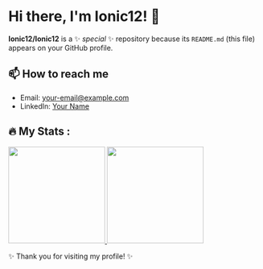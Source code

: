 <h1 align="left">Hi there, I'm Ionic12! 👋</h1>


**Ionic12/Ionic12** is a ✨ _special_ ✨ repository because its `README.md` (this file) appears on your GitHub profile.

<h2>📫 How to reach me</h2>

- Email: [your-email@example.com](mailto:bagusiqshan81@gmail.com)
- LinkedIn: [Your Name](https://www.linkedin.com/in/iqshanbagus/)

## :fire: My Stats :

<p align="left">
  <a href="https://github.com/dimasmds">
    <img height="192em" src="http://github-readme-streak-stats.herokuapp.com?user=Ionic12&theme=dark&background=000000)](https://git.io/streak-stats"/>
    <img height="192em" src="https://github-readme-stats-eight-theta.vercel.app/api/top-langs/?username=Ionic12&layout=compact&langs_count=8&theme=dark&background=000000"/>
   </a>
</p>

<p align="left">✨ Thank you for visiting my profile! ✨</p>
